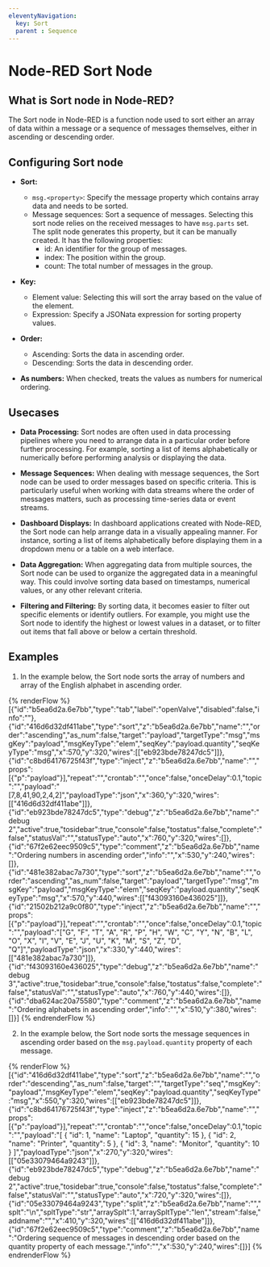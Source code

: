 ```yaml
---
eleventyNavigation:
  key: Sort
  parent : Sequence
---
```


# Node-RED Sort Node

## What is Sort node in Node-RED?

The Sort node in Node-RED is a function node used to sort either an array of data within a message or a sequence of messages themselves, either in ascending or descending order.

## Configuring Sort node

- **Sort:**
    - `msg.<property>`: Specify the message property which contains array data and needs to be sorted.
    - Message sequences: Sort a sequence of messages. Selecting this sort node relies on the received messages to have `msg.parts` set. The split node generates this property, but it can be manually created. It has the following properties:
        - id: An identifier for the group of messages.
        - index: The position within the group.
        - count: The total number of messages in the group.
        
- **Key:** 
    - Element value: Selecting this will sort the array based on the value of the element.
    - Expression: Specify a JSONata expression for sorting property values.

- **Order:**
    - Ascending: Sorts the data in ascending order.
    - Descending: Sorts the data in descending order.

- **As numbers:** When checked, treats the values as numbers for numerical ordering.


## Usecases

- **Data Processing:** Sort nodes are often used in data processing pipelines where you need to arrange data in a particular order before further processing. For example, sorting a list of items alphabetically or numerically before performing analysis or displaying the data.

- **Message Sequences:** When dealing with message sequences, the Sort node can be used to order messages based on specific criteria. This is particularly useful when working with data streams where the order of messages matters, such as processing time-series data or event streams.

- **Dashboard Displays:** In dashboard applications created with Node-RED, the Sort node can help arrange data in a visually appealing manner. For instance, sorting a list of items alphabetically before displaying them in a dropdown menu or a table on a web interface.

- **Data Aggregation:** When aggregating data from multiple sources, the Sort node can be used to organize the aggregated data in a meaningful way. This could involve sorting data based on timestamps, numerical values, or any other relevant criteria.

- **Filtering and Filtering:** By sorting data, it becomes easier to filter out specific elements or identify outliers. For example, you might use the Sort node to identify the highest or lowest values in a dataset, or to filter out items that fall above or below a certain threshold.

## Examples

1. In the example below, the Sort node sorts the array of numbers and array of the English alphabet in ascending order.

{% renderFlow %}
[{"id":"b5ea6d2a.6e7bb","type":"tab","label":"openValve","disabled":false,"info":""},{"id":"416d6d32df411abe","type":"sort","z":"b5ea6d2a.6e7bb","name":"","order":"ascending","as_num":false,"target":"payload","targetType":"msg","msgKey":"payload","msgKeyType":"elem","seqKey":"payload.quantity","seqKeyType":"msg","x":570,"y":320,"wires":[["eb923bde78247dc5"]]},{"id":"c8bd64176725f43f","type":"inject","z":"b5ea6d2a.6e7bb","name":"","props":[{"p":"payload"}],"repeat":"","crontab":"","once":false,"onceDelay":0.1,"topic":"","payload":"[7,8,41,90,2,4,2]","payloadType":"json","x":360,"y":320,"wires":[["416d6d32df411abe"]]},{"id":"eb923bde78247dc5","type":"debug","z":"b5ea6d2a.6e7bb","name":"debug 2","active":true,"tosidebar":true,"console":false,"tostatus":false,"complete":"false","statusVal":"","statusType":"auto","x":760,"y":320,"wires":[]},{"id":"67f2e62eec9509c5","type":"comment","z":"b5ea6d2a.6e7bb","name":"Ordering numbers in ascending order","info":"","x":530,"y":240,"wires":[]},{"id":"481e382abac7a730","type":"sort","z":"b5ea6d2a.6e7bb","name":"","order":"ascending","as_num":false,"target":"payload","targetType":"msg","msgKey":"payload","msgKeyType":"elem","seqKey":"payload.quantity","seqKeyType":"msg","x":570,"y":440,"wires":[["f43093160e436025"]]},{"id":"21502b212a9c0f80","type":"inject","z":"b5ea6d2a.6e7bb","name":"","props":[{"p":"payload"}],"repeat":"","crontab":"","once":false,"onceDelay":0.1,"topic":"","payload":"[\"G\", \"F\", \"T\", \"A\", \"R\", \"P\", \"H\", \"W\", \"C\", \"Y\", \"N\", \"B\", \"L\", \"O\", \"X\", \"I\", \"V\", \"E\", \"J\", \"U\", \"K\", \"M\", \"S\", \"Z\", \"D\", \"Q\"]","payloadType":"json","x":330,"y":440,"wires":[["481e382abac7a730"]]},{"id":"f43093160e436025","type":"debug","z":"b5ea6d2a.6e7bb","name":"debug 3","active":true,"tosidebar":true,"console":false,"tostatus":false,"complete":"false","statusVal":"","statusType":"auto","x":760,"y":440,"wires":[]},{"id":"dba624ac20a75580","type":"comment","z":"b5ea6d2a.6e7bb","name":"Ordering alphabets in ascending order","info":"","x":510,"y":380,"wires":[]}]
{% endrenderFlow %}

2. In the example below, the Sort node sorts the message sequences in ascending order based on the `msg.payload.quantity` property of each message.

{% renderFlow %}
[{"id":"416d6d32df411abe","type":"sort","z":"b5ea6d2a.6e7bb","name":"","order":"descending","as_num":false,"target":"","targetType":"seq","msgKey":"payload","msgKeyType":"elem","seqKey":"payload.quantity","seqKeyType":"msg","x":550,"y":320,"wires":[["eb923bde78247dc5"]]},{"id":"c8bd64176725f43f","type":"inject","z":"b5ea6d2a.6e7bb","name":"","props":[{"p":"payload"}],"repeat":"","crontab":"","once":false,"onceDelay":0.1,"topic":"","payload":"[   {     \"id\": 1,     \"name\": \"Laptop\",     \"quantity\": 15   },   {     \"id\": 2,     \"name\": \"Printer\",     \"quantity\": 5   },   {     \"id\": 3,     \"name\": \"Monitor\",     \"quantity\": 10   } ]","payloadType":"json","x":270,"y":320,"wires":[["05e33079464a9243"]]},{"id":"eb923bde78247dc5","type":"debug","z":"b5ea6d2a.6e7bb","name":"debug 2","active":true,"tosidebar":true,"console":false,"tostatus":false,"complete":"false","statusVal":"","statusType":"auto","x":720,"y":320,"wires":[]},{"id":"05e33079464a9243","type":"split","z":"b5ea6d2a.6e7bb","name":"","splt":"\\n","spltType":"str","arraySplt":1,"arraySpltType":"len","stream":false,"addname":"","x":410,"y":320,"wires":[["416d6d32df411abe"]]},{"id":"67f2e62eec9509c5","type":"comment","z":"b5ea6d2a.6e7bb","name":"Ordering sequence of messages in descending order based on the quantity property of each message.","info":"","x":530,"y":240,"wires":[]}]
{% endrenderFlow %}
